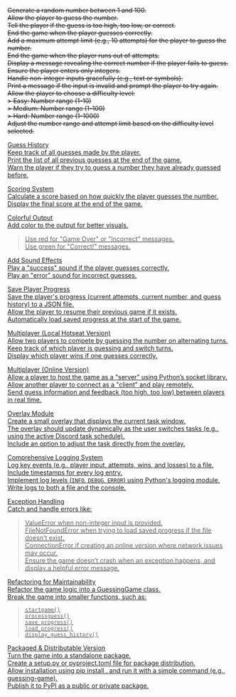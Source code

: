 ~~Generate a random number between 1 and 100.~~  
~~Allow the player to guess the number.~~  
~~Tell the player if the guess is too high, too low, or correct.~~  
~~End the game when the player guesses correctly.~~  
~~Add a maximum attempt limit (e.g., 10 attempts) for the player to guess the number.~~  
~~End the game when the player runs out of attempts.~~  
~~Display a message revealing the correct number if the player fails to guess.~~  
~~Ensure the player enters only integers.~~  
~~Handle non-integer inputs gracefully (e.g., text or symbols).~~  
~~Print a message if the input is invalid and prompt the player to try again.~~  
~~Allow the player to choose a difficulty level:~~  
~~> Easy: Number range (1-10)~~  
~~> Medium: Number range (1-100)~~  
~~> Hard: Number range (1-1000)~~  
~~Adjust the number range and attempt limit based on the difficulty level selected.~~  

<u>Guess History<u>  
Keep track of all guesses made by the player.  
Print the list of all previous guesses at the end of the game.  
Warn the player if they try to guess a number they have already guessed before.  

<u>Scoring System<u>  
Calculate a score based on how quickly the player guesses the number.  
Display the final score at the end of the game.  

<u>Colorful Output<u>  
Add color to the output for better visuals.  
> Use red for "Game Over" or "Incorrect" messages.  
> Use green for "Correct!" messages.  

<u>Add Sound Effects<u>  
Play a "success" sound if the player guesses correctly.  
Play an "error" sound for incorrect guesses.  

<u>Save Player Progress<u>  
Save the player's progress (current attempts, current number, and guess history) to a JSON file.  
Allow the player to resume their previous game if it exists.  
Automatically load saved progress at the start of the game.  

<u>Multiplayer (Local Hotseat Version)<u>  
Allow two players to compete by guessing the number on alternating turns.  
Keep track of which player is guessing and switch turns.  
Display which player wins if one guesses correctly.  

<u>Multiplayer (Online Version)<u>  
Allow a player to host the game as a "server" using Python’s socket library.  
Allow another player to connect as a "client" and play remotely.  
Send guess information and feedback (too high, too low) between players in real time.  

<u>Overlay Module<u>  
Create a small overlay that displays the current task window.  
The overlay should update dynamically as the user switches tasks (e.g., using the active Discord task schedule).  
Include an option to adjust the task directly from the overlay.  

<u>Comprehensive Logging System<u>  
Log key events (e.g., player input, attempts, wins, and losses) to a file.  
Include timestamps for every log entry.  
Implement log levels (`INFO`, `DEBUG`, `ERROR`) using Python's logging module.  
Write logs to both a file and the console.  

<u>Exception Handling<u>  
Catch and handle errors like:  
> ValueError when non-integer input is provided.  
> FileNotFoundError when trying to load saved progress if the file doesn't exist.  
> ConnectionError if creating an online version where network issues may occur.  
Ensure the game doesn’t crash when an exception happens, and display a helpful error message.  

<u>Refactoring for Maintainability<u>  
Refactor the game logic into a GuessingGame class.  
Break the game into smaller functions, such as:  
> `startgame()`  
> `processguess()`  
> `save_progress()`  
> `load_progress()`  
> `display_guess_history()`  

<u>Packaged & Distributable Version<u>  
Turn the game into a standalone package.  
Create a setup.py or pyproject.toml file for package distribution.  
Allow installation using pip install . and run it with a simple command (e.g., guessing-game).  
Publish it to PyPI as a public or private package.  